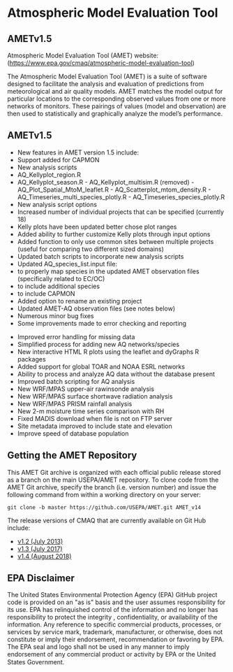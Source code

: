 Atmospheric Model Evaluation Tool
======

## AMETv1.5

Atmospheric Model Evaluation Tool (AMET) website: (https://www.epa.gov/cmaq/atmospheric-model-evaluation-tool)

The Atmospheric Model Evaluation Tool (AMET) is a suite of software designed to facilitate the analysis and evaluation of predictions from meteorological and air quality models. AMET matches the model output for particular locations to the corresponding observed values from one or more networks of monitors. These pairings of values (model and observation) are then used to statistically and graphically analyze the model’s performance.

## AMETv1.5
- New features in AMET version 1.5 include:
 -	Support added for CAPMON 
 -	New analysis scripts
  -	AQ_Kellyplot_region.R
  - AQ_Kellyplot_season.R
        -	AQ_Kellyplot_multisim.R (removed)
        -	AQ_Plot_Spatial_MtoM_leaflet.R
        -	AQ_Scatterplot_mtom_density.R
        -	AQ_Timeseries_multi_species_plotly.R
        - AQ_Timeseries_species_plotly.R
-	New analysis script options
 -	Increased number of individual projects that can be specified (currently 18)
 -	Kelly plots have been updated better chose plot ranges
 -	Added ability to further customize Kelly plots through input options
 -	Added function to only use common sites between multiple projects (useful for comparing two different sized domains)
-	Updated batch scripts to incorporate new analysis scripts
-	Updated AQ_species_list.input file:
 -	to properly map species in the updated AMET observation files (specifically related to EC/OC)
 -	to include additional species
 -	to include CAPMON
-	Added option to rename an existing project
-	Updated AMET-AQ observation files (see notes below)
-	Numerous minor bug fixes
-	Some improvements made to error checking and reporting

* Improved error handling for missing data
* Simplified process for adding new AQ networks/species
* New interactive HTML R plots using the leaflet and dyGraphs R packages
* Added support for global TOAR and NOAA ESRL networks
* Ability to process and analyze AQ data without the database present
* Improved batch scripting for AQ analysis
* New WRF/MPAS upper-air rawinsonde analysis
* New WRF/MPAS surface shortwave radiation analysis
* New WRF/MPAS PRISM rainfall analysis
* New 2-m moisture time series comparison with RH
* Fixed MADIS download when file is not on FTP server
* Site metadata improved to include state and elevation
* Improve speed of database population

## Getting the AMET Repository
This AMET Git archive is organized with each official public release stored as a branch on the main USEPA/AMET repository.
To clone code from the AMET Git archive, specify the branch (i.e. version number) and issue the following command from within
a working directory on your server:
```
git clone -b master https://github.com/USEPA/AMET.git AMET_v14
```

The release versions of CMAQ that are currently available on Git Hub include:

* [v1.2 (July 2013)](https://github.com/USEPA/AMET/tree/1.2)
* [v1.3 (July 2017)](https://github.com/USEPA/AMET/tree/1.3)
* [v1.4 (August 2018)](https://github.com/USEPA/AMET)

## EPA Disclaimer
The United States Environmental Protection Agency (EPA) GitHub project code is provided on an "as is" basis and the user assumes responsibility for its use. EPA has relinquished control of the information and no longer has responsibility to protect the integrity , confidentiality, or availability of the information. Any reference to specific commercial products, processes, or services by service mark, trademark, manufacturer, or otherwise, does not constitute or imply their endorsement, recommendation or favoring by EPA. The EPA seal and logo shall not be used in any manner to imply endorsement of any commercial product or activity by EPA or the United States Government.    [<img src="https://licensebuttons.net/p/mark/1.0/88x31.png" width="50" height="15">](https://creativecommons.org/publicdomain/zero/1.0/)
 
